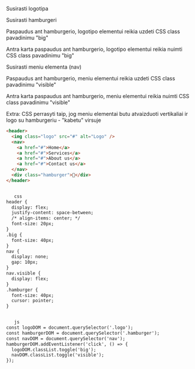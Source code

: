 Susirasti logotipa

Susirasti hamburgeri

Paspaudus ant hamburgerio, logotipo elementui reikia uzdeti CSS class pavadinimu "big"

Antra karta paspaudus ant hamburgerio, logotipo elementui reikia nuimti CSS class pavadinimu "big"

Susirasti meniu elementa (nav)

Paspaudus ant hamburgerio, meniu elementui reikia uzdeti CSS class pavadinimu "visible"

Antra karta paspaudus ant hamburgerio, meniu elementui reikia nuimti CSS class pavadinimu "visible"

Extra: CSS perrasyti taip, jog meniu elementai butu atvaizduoti vertikaliai ir logo su hamburgeriu - "kabetu" virsuje

```html
<header>
  <img class="logo" src="#" alt="Logo" />
  <nav>
    <a href="#">Home</a>
    <a href="#">Services</a>
    <a href="#">About us</a>
    <a href="#">Contact us</a>
  </nav>
  <div class="hamburger">🍔</div>
</header>


   css
header {
  display: flex;
  justify-content: space-between;
  /* align-items: center; */
  font-size: 20px;
}
.big {
  font-size: 40px;
}
nav {
  display: none;
  gap: 10px;
}
nav.visible {
  display: flex;
}
.hamburger {
  font-size: 40px;
  cursor: pointer;
}


   js
const logoDOM = document.querySelector('.logo');
const hamburgerDOM = document.querySelector('.hamburger');
const navDOM = document.querySelector('nav');
hamburgerDOM.addEventListener('click', () => {
  logoDOM.classList.toggle('big');
  navDOM.classList.toggle('visible');
});